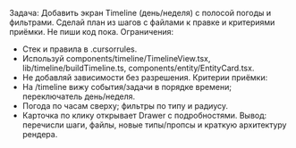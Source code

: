 Задача: Добавить экран Timeline (день/неделя) с полосой погоды и фильтрами.
Сделай план из шагов с файлами к правке и критериями приёмки. Не пиши код пока.
Ограничения:
- Стек и правила в .cursorrules.
- Используй components/timeline/TimelineView.tsx, lib/timeline/buildTimeline.ts, components/entity/EntityCard.tsx.
- Не добавляй зависимости без разрешения.
Критерии приёмки:
- На /timeline вижу события/задачи в порядке времени; переключатель день/неделя.
- Погода по часам сверху; фильтры по типу и радиусу.
- Карточка по клику открывает Drawer с подробностями.
Вывод: перечисли шаги, файлы, новые типы/пропсы и краткую архитектуру рендера.
